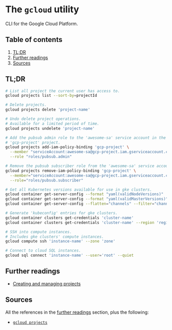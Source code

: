 # The `gcloud` utility

CLI for the Google Cloud Platform.

## Table of contents <!-- omit in toc -->

1. [TL;DR](#tldr)
1. [Further readings](#further-readings)
1. [Sources](#sources)

## TL;DR

```sh
# List all project the current user has access to.
gcloud projects list --sort-by=projectId

# Delete projects.
gcloud projects delete 'project-name'

# Undo delete project operations.
# Available for a limited period of time.
gcloud projects undelete 'project-name'

# Add the pubsub admin role to the 'awesome-sa' service account in the
# 'gcp-project' project.
gcloud projects add-iam-policy-binding 'gcp-project' \
  --member "serviceAccount:awesome-sa@gcp-project.iam.gserviceaccount.com" \
  --role "roles/pubsub.admin"

# Remove the pubsub subscriber role from the 'awesome-sa' service account in the gcpproject project
gcloud projects remove-iam-policy-binding 'gcp-project' \
  --member="serviceAccount:awesome-sa@gcp-project.iam.gserviceaccount.com" \
  --role="roles/pubsub.subscriber"

# Get all Kubernetes versions available for use in gke clusters.
gcloud container get-server-config --format "yaml(validNodeVersions)"
gcloud container get-server-config --format "yaml(validMasterVersions)" --zone 'compute-zone'
gcloud container get-server-config --flatten="channels" --filter="channels.channel=RAPID" --format="yaml(channels.channel,channels.validVersions)"

# Generate 'kubeconfig' entries for gke clusters.
gcloud container clusters get-credentials 'cluster-name'
gcloud container clusters get-credentials 'cluster-name' --region 'region'

# SSH into compute instances.
# Includes gke clusters' compute instances.
gcloud compute ssh 'instance-name' --zone 'zone'

# Connect to cloud SQL instances.
gcloud sql connect 'instance-name' --user='root' --quiet
```

## Further readings

- [Creating and managing projects]

## Sources

All the references in the [further readings] section, plus the following:

- [`gcloud projects`][gcloud projects]

<!-- upstream -->
[creating and managing projects]: https://cloud.google.com/resource-manager/docs/creating-managing-projects
[gcloud projects]: https://cloud.google.com/sdk/gcloud/reference/projects

<!-- in-article references -->
[further readings]: #further-readings

<!-- internal references -->
<!-- external references -->
